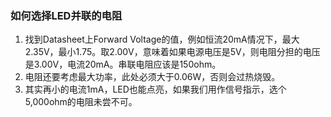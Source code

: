 ### 如何选择LED并联的电阻
1. 找到Datasheet上Forward Voltage的值，例如恒流20mA情况下，最大2.35V，最小1.75。取2.00V，意味着如果电源电压是5V，则电阻分担的电压是3.00V，电流20mA。串联电阻应该是150ohm。
2. 电阻还要考虑最大功率，此处必须大于0.06W，否则会过热烧毁。
3. 其实再小的电流1mA，LED也能点亮，如果我们用作信号指示，选个5,000ohm的电阻未尝不可。